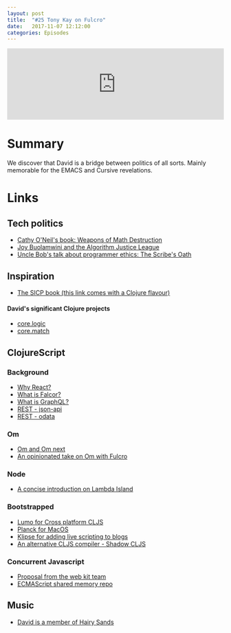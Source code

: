 ```yaml
---
layout: post
title:  "#25 Tony Kay on Fulcro"
date:   2017-11-07 12:12:00
categories: Episodes
---
```


<iframe width="100%" height="166" scrolling="no" frameborder="no" src="https://w.soundcloud.com/player/?url=https%3A//api.soundcloud.com/tracks/355054697&amp;color=%23ff5500&amp;auto_play=false&amp;hide_related=true&amp;show_comments=false&amp;show_user=true&amp;show_reposts=false&amp;show_teaser=true">
</iframe>

<br>

# Summary

We discover that David is a bridge between politics of all sorts. Mainly memorable for the EMACS and Cursive revelations.

# Links

## Tech politics

- <a href="https://mathbabe.org" target="_blank">Cathy O'Neil's book: Weapons of Math Destruction</a>
- <a href="https://www.ajlunited.org" target="_blank">Joy Buolamwini and the Algorithm Justice League</a>
- <a href="https://www.youtube.com/watch?v=Tng6Fox8EfI&list=PLcr1-V2ySv4Tf_xSLj2MbQZr78fUVQAua" target="_blank">Uncle Bob's talk about programmer ethics: The Scribe's Oath</a>

## Inspiration

- <a href="http://www.sicpdistilled.com" target="_blank">The SICP book (this link comes with a Clojure flavour)</a>

#### David's significant Clojure projects

- <a href="https://github.com/clojure/core.logic" target="_blank">core.logic</a>
- <a href="https://github.com/clojure/core.match" target="_blank">core.match</a>

## ClojureScript

### Background
- <a href="https://reactjs.org/blog/2013/06/05/why-react.html" target="_blank">Why React?</a>
- <a href="https://netflix.github.io/falcor/starter/what-is-falcor.html" target="_blank">What is Falcor?</a>
- <a href="http://graphql.org" target="_blank">What is GraphQL?</a>
- <a href="http://jsonapi.org" target="_blank">REST - json-api</a>
- <a href="http://www.odata.org" target="_blank">REST - odata</a>

### Om
- <a href="https://github.com/omcljs/om" target="_blank">Om and Om next</a>
- <a href="https://fulcrologic.github.io/fulcro/" target="_blank">An opinionated take on Om with Fulcro</a>

### Node
- <a href="https://lambdaisland.com/blog/02-05-2017-nodejs-scripts-clojurescript" target="_blank">A concise introduction on Lambda Island</a>

### Bootstrapped
- <a href="https://github.com/anmonteiro/lumo" target="_blank">Lumo for Cross platform CLJS</a>
- <a href="https://github.com/mfikes/planck" target="_blank">Planck for MacOS</a>
- <a href="https://github.com/viebel/klipse" target="_blank">Klipse for adding live scripting to blogs</a>
- <a href="https://github.com/thheller/shadow-cljs" target="_blank">An alternative CLJS compiler - Shadow CLJS</a>

### Concurrent Javascript
- <a href="https://webkit.org/blog/7846/concurrent-javascript-it-can-work/" target="_blank">Proposal from the web kit team</a>
- <a href="https://github.com/tc39/ecmascript_sharedmem" target="_blank">ECMAScript shared memory repo</a>

## Music
- <a href="https://hairysands.bandcamp.com/" target="_blank">David is a member of Hairy Sands</a>
